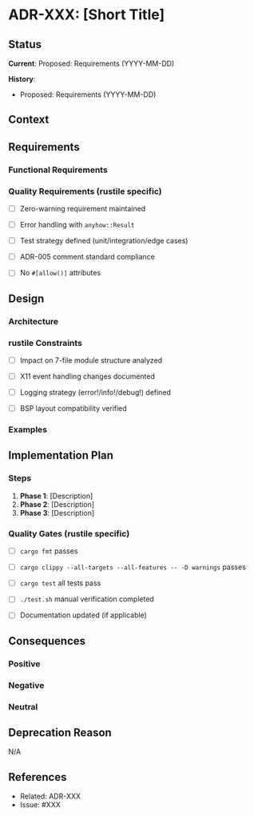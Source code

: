 # ADR-XXX: [Short Title]

## Status
**Current**: Proposed: Requirements (YYYY-MM-DD)

**History**:
- Proposed: Requirements (YYYY-MM-DD)
<!-- Progress through phases by updating status:
- Proposed: Design (YYYY-MM-DD)
- Proposed: Plan (YYYY-MM-DD)
- In Progress (YYYY-MM-DD)
- Accepted (YYYY-MM-DD)
- Deprecated (YYYY-MM-DD) if applicable
-->

## Context
<!-- What is the issue that we're seeing that is motivating this decision or change? -->


## Requirements
<!-- What must this change accomplish? Define acceptance criteria. -->

### Functional Requirements
<!-- User-visible behaviors and capabilities -->


### Quality Requirements (rustile specific)
<!-- Technical constraints and standards -->
- [ ] Zero-warning requirement maintained
- [ ] Error handling with `anyhow::Result`
- [ ] Test strategy defined (unit/integration/edge cases)
- [ ] ADR-005 comment standard compliance
- [ ] No `#[allow()]` attributes


## Design
<!-- How will we implement this? Architecture, data structures, algorithms. -->

### Architecture
<!-- Module structure, component interactions -->


### rustile Constraints
<!-- How does this fit within rustile's architecture? -->
- [ ] Impact on 7-file module structure analyzed
- [ ] X11 event handling changes documented
- [ ] Logging strategy (error!/info!/debug!) defined
- [ ] BSP layout compatibility verified


### Examples
<!-- Code examples, diagrams, or other illustrations -->


## Implementation Plan
<!-- Step-by-step plan for implementing this design -->

### Steps
1. **Phase 1**: [Description]
2. **Phase 2**: [Description]
3. **Phase 3**: [Description]

### Quality Gates (rustile specific)
<!-- Mandatory checks before marking as Accepted -->
- [ ] `cargo fmt` passes
- [ ] `cargo clippy --all-targets --all-features -- -D warnings` passes
- [ ] `cargo test` all tests pass
- [ ] `./test.sh` manual verification completed
- [ ] Documentation updated (if applicable)


## Consequences
<!-- What becomes easier or more difficult to do because of this change? -->

### Positive
<!-- Benefits and opportunities -->


### Negative
<!-- Costs and risks -->


### Neutral
<!-- Things that change but are neither better nor worse -->


## Deprecation Reason
<!-- Only fill this if status becomes Deprecated -->
<!-- Explain why this ADR is no longer valid and what replaced it -->
N/A

## References
<!-- Related ADRs, issues, PRs, or external resources -->
- Related: ADR-XXX
- Issue: #XXX